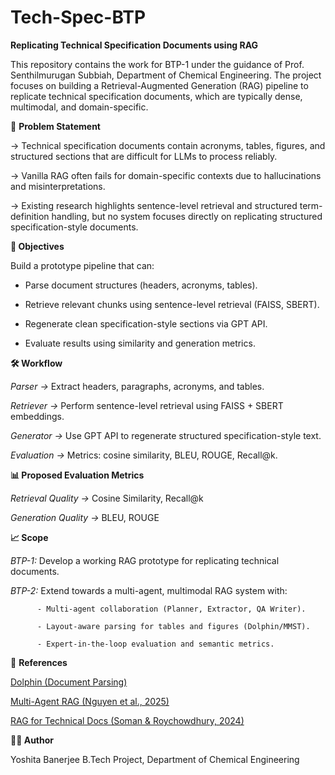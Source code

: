 # Tech-Spec-BTP

**Replicating Technical Specification Documents using RAG**

This repository contains the work for BTP-1 under the guidance of Prof. Senthilmurugan Subbiah, Department of Chemical Engineering.
The project focuses on building a Retrieval-Augmented Generation (RAG) pipeline to replicate technical specification documents, which are typically dense, multimodal, and domain-specific.

📌 **Problem Statement**

-> Technical specification documents contain acronyms, tables, figures, and structured sections that are difficult for LLMs to process reliably.

-> Vanilla RAG often fails for domain-specific contexts due to hallucinations and misinterpretations.

-> Existing research highlights sentence-level retrieval and structured term-definition handling, but no system focuses directly on replicating structured specification-style documents.

**🚀 Objectives**

Build a prototype pipeline that can:

- Parse document structures (headers, acronyms, tables).

- Retrieve relevant chunks using sentence-level retrieval (FAISS, SBERT).

- Regenerate clean specification-style sections via GPT API.

- Evaluate results using similarity and generation metrics.

**🛠️ Workflow**

_Parser →_ Extract headers, paragraphs, acronyms, and tables.

_Retriever →_ Perform sentence-level retrieval using FAISS + SBERT embeddings.

_Generator →_ Use GPT API to regenerate structured specification-style text.

_Evaluation →_ Metrics: cosine similarity, BLEU, ROUGE, Recall@k.

**📊 Proposed Evaluation Metrics**

_Retrieval Quality →_ Cosine Similarity, Recall@k

_Generation Quality →_ BLEU, ROUGE

**📈 Scope**

_BTP-1:_ Develop a working RAG prototype for replicating technical documents.

_BTP-2:_ Extend towards a multi-agent, multimodal RAG system with:

          - Multi-agent collaboration (Planner, Extractor, QA Writer).

          - Layout-aware parsing for tables and figures (Dolphin/MMST).

          - Expert-in-the-loop evaluation and semantic metrics.

📂 **References**

[Dolphin (Document Parsing)](https://github.com/bytedance/Dolphin)

[Multi-Agent RAG (Nguyen et al., 2025)](https://drive.google.com/file/d/1r2YWKU44-CIeL9mUJc6iqnrKnf-2ESsB/view?usp=sharing)

[RAG for Technical Docs (Soman & Roychowdhury, 2024)](https://drive.google.com/file/d/1ZK8EUJQhxh1Ee0oQ-ZaV3rJJt8_B5glU/view?usp=sharing)

**👩‍💻 Author**

Yoshita Banerjee
B.Tech Project, Department of Chemical Engineering
